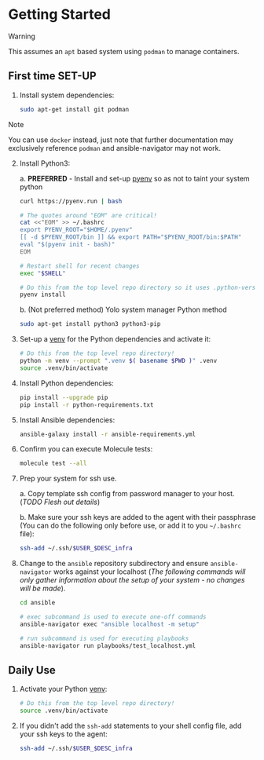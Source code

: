 # Getting Started

> [!WARNING]
> This assumes an `apt` based system using `podman` to manage containers.

## First time SET-UP

1. Install system dependencies:

   ```bash
   sudo apt-get install git podman
   ```

> [!NOTE]
> You can use `docker` instead, just note that further documentation may
> exclusively reference `podman` and ansible-navigator may not work.

2. Install Python3:

   a.  **PREFERRED** - Install and set-up [pyenv] so as not to taint your system python
   ```bash
   curl https://pyenv.run | bash

   # The quotes around "EOM" are critical!
   cat <<"EOM" >> ~/.bashrc
   export PYENV_ROOT="$HOME/.pyenv"
   [[ -d $PYENV_ROOT/bin ]] && export PATH="$PYENV_ROOT/bin:$PATH"
   eval "$(pyenv init - bash)"
   EOM

   # Restart shell for recent changes
   exec "$SHELL"

   # Do this from the top level repo directory so it uses .python-version file!
   pyenv install
   ```

   b. (Not preferred method) Yolo system manager Python method

   ```bash
   sudo apt-get install python3 python3-pip
   ```

3. Set-up a [venv] for the Python dependencies and activate it:

    ```bash
    # Do this from the top level repo directory!
    python -m venv --prompt ".venv $( basename $PWD )" .venv
    source .venv/bin/activate
    ```

4. Install Python dependencies:

    ```bash
    pip install --upgrade pip
    pip install -r python-requirements.txt
    ```

5. Install Ansible dependencies:

   ```bash
   ansible-galaxy install -r ansible-requirements.yml
   ```

6. Confirm you can execute Molecule tests:

   ```bash
   molecule test --all
   ```

6. Prep your system for ssh use.

    a. Copy template ssh config from password manager to your host. (_TODO Flesh out details_)

    b. Make sure your ssh keys are added to the agent with their passphrase (You can do the following only before use, or add it to you `~/.bashrc` file):

    ```bash
    ssh-add ~/.ssh/$USER_$DESC_infra
    ```

7. Change to the `ansible` repository subdirectory and ensure `ansible-navigator` works against your localhost (_The following commands will only gather information about the setup of your system - no changes will be made_).

   ```bash
   cd ansible

   # exec subcommand is used to execute one-off commands
   ansible-navigator exec "ansible localhost -m setup"

   # run subcommand is used for executing playbooks
   ansible-navigator run playbooks/test_localhost.yml
   ```

## Daily Use

1. Activate your Python [venv]:

    ```bash
    # Do this from the top level repo directory!
    source .venv/bin/activate
    ```

2. If you didn't add the `ssh-add` statements to your shell config file, add your ssh keys to the agent:

    ```bash
    ssh-add ~/.ssh/$USER_$DESC_infra
    ```

<!-- Links -->
[pyenv]: https://github.com/pyenv/pyenv
[venv]: https://packaging.python.org/en/latest/guides/installing-using-pip-and-virtual-environments/#create-and-use-virtual-environments
